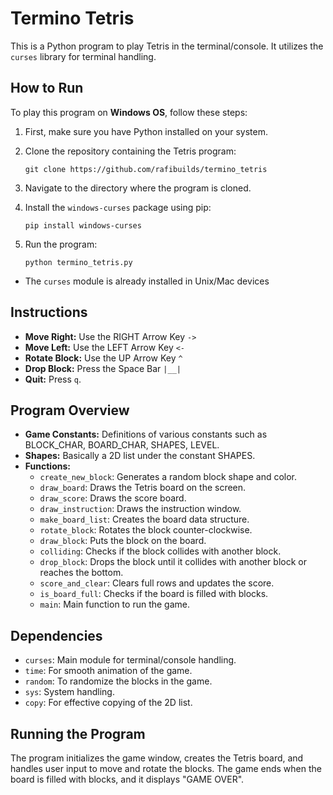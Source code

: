 # Termino Tetris

This is a Python program to play Tetris in the terminal/console. It utilizes the `curses` library for terminal handling.

## How to Run

To play this program on **Windows OS**, follow these steps:

1. First, make sure you have Python installed on your system.
2. Clone the repository containing the Tetris program:

    ```
    git clone https://github.com/rafibuilds/termino_tetris
    ```

3. Navigate to the directory where the program is cloned.

4. Install the `windows-curses` package using pip:

    ```
    pip install windows-curses
    ```

5. Run the program:

    ```
    python termino_tetris.py
    ```

- The `curses` module is already installed in Unix/Mac devices

## Instructions

- **Move Right:** Use the RIGHT Arrow Key `->`
- **Move Left:** Use the LEFT Arrow Key `<-`
- **Rotate Block:** Use the UP Arrow Key `^`
- **Drop Block:** Press the Space Bar `|__|`
- **Quit:** Press `q`.

## Program Overview

- **Game Constants:** Definitions of various constants such as BLOCK_CHAR, BOARD_CHAR, SHAPES, LEVEL.
- **Shapes:** Basically a 2D list under the constant SHAPES.
- **Functions:**
    - `create_new_block`: Generates a random block shape and color.
    - `draw_board`: Draws the Tetris board on the screen.
    - `draw_score`: Draws the score board.
    - `draw_instruction`: Draws the instruction window.
    - `make_board_list`: Creates the board data structure.
    - `rotate_block`: Rotates the block counter-clockwise.
    - `draw_block`: Puts the block on the board.
    - `colliding`: Checks if the block collides with another block.
    - `drop_block`: Drops the block until it collides with another block or reaches the bottom.
    - `score_and_clear`: Clears full rows and updates the score.
    - `is_board_full`: Checks if the board is filled with blocks.
    - `main`: Main function to run the game.

## Dependencies

- `curses`: Main module for terminal/console handling.
- `time`: For smooth animation of the game.
- `random`: To randomize the blocks in the game.
- `sys`: System handling.
- `copy`: For effective copying of the 2D list.

## Running the Program

The program initializes the game window, creates the Tetris board, and handles user input to move and rotate the blocks. The game ends when the board is filled with blocks, and it displays "GAME OVER".
